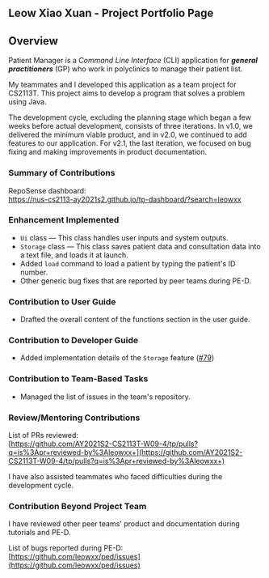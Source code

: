 ## Leow Xiao Xuan - Project Portfolio Page

## Overview

Patient Manager is a _Command Line Interface_ (CLI) application for **_general practitioners_** (GP)
who work in polyclinics to manage their patient list.

My teammates and I developed this application as a team project for CS2113T. This project
aims to develop a program that solves a problem using Java.

The development cycle, excluding the planning stage which began a few weeks before actual development, consists
of three iterations. In v1.0, we delivered the minimum viable product, and in v2.0, we continued to add features to our
application. For v2.1, the last iteration, we focused on bug fixing and making improvements in product documentation.

### Summary of Contributions

RepoSense dashboard: \
https://nus-cs2113-ay2021s2.github.io/tp-dashboard/?search=leowxx

### Enhancement Implemented

* `Ui` class — This class handles user inputs and system outputs.
* `Storage` class — This class saves patient data and consultation data into a text file, and
  loads it at launch.
* Added `load` command to load a patient by typing the patient's ID number.
* Other generic bug fixes that are reported by peer teams during PE-D.

### Contribution to User Guide

* Drafted the overall content of the functions section in the user guide.

### Contribution to Developer Guide

* Added implementation details of the `Storage` feature ([\#79](https://github.com/AY2021S2-CS2113T-W09-4/tp/pull/79))

### Contribution to Team-Based Tasks

* Managed the list of issues in the team's repository.

### Review/Mentoring Contributions

List of PRs reviewed: \
[https://github.com/AY2021S2-CS2113T-W09-4/tp/pulls?q=is%3Apr+reviewed-by%3Aleowxx+](https://github.com/AY2021S2-CS2113T-W09-4/tp/pulls?q=is%3Apr+reviewed-by%3Aleowxx+)

I have also assisted teammates who faced difficulties during the development cycle.

### Contribution Beyond Project Team

I have reviewed other peer teams' product and documentation during tutorials and PE-D.

List of bugs reported during PE-D: \
[https://github.com/leowxx/ped/issues](https://github.com/leowxx/ped/issues)